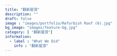 ```yaml
---
title: "翻新屋頂"
description: ""
draft: false
image : "images/portfolio/Refurbish Roof (6).jpg"
bg_image: "images/feature-bg.jpg"
category: [ "翻新屋頂"]
information:
  - label : "What We Did"
    info : "翻新屋頂"
---
```



